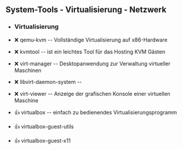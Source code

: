 ##  System-Tools - Virtualisierung - Netzwerk

- ###  Virtualisierung

- :x:  qemu-kvm  --	Vollständige Virtualisierung auf x86-Hardware
- :x:  kvmtool  --	ist ein leichtes Tool für das Hosting KVM Gästen

- :x:  virt-manager  -- Desktopanwendung zur Verwaltung virtueller Maschinen
- :x:  libvirt-daemon-system  --
- :x:  virt-viewer  --	Anzeige der grafischen Konsole einer virtuellen Maschine

- :+1:  virtualbox  -- einfach zu bedienendes Virtualisierungsprogramm
- :+1:  virtualbox-guest-utils
- :+1:  virtualbox-guest-x11
